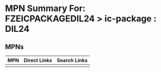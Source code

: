 



# MPN Summary For: FZEICPACKAGEDIL24 > ic-package : DIL24

## MPNs
  

|MPN|Direct Links|Search Links|
| :--- | :--- | :--- |
||||
